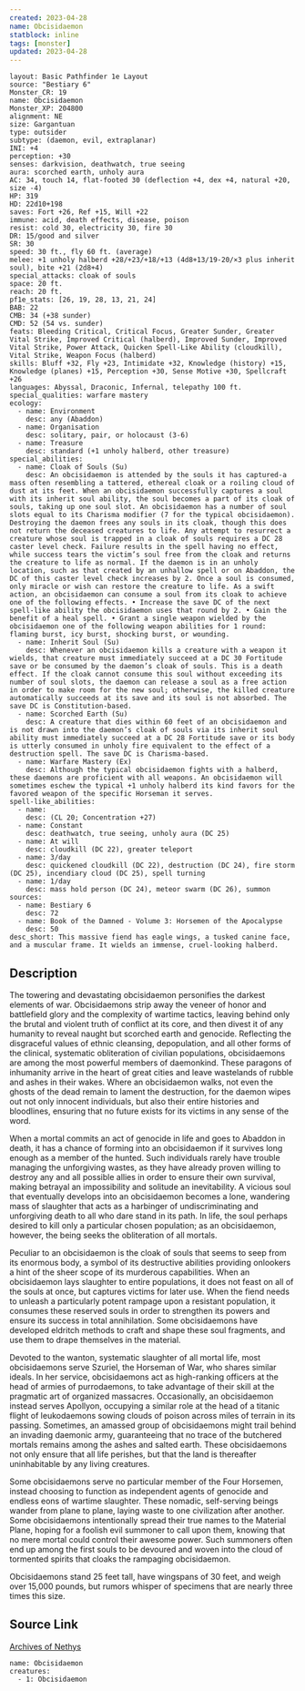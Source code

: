 ```yaml
---
created: 2023-04-28
name: Obcisidaemon
statblock: inline
tags: [monster]
updated: 2023-04-28
---
```

```statblock
layout: Basic Pathfinder 1e Layout
source: "Bestiary 6"
Monster_CR: 19
name: Obcisidaemon
Monster_XP: 204800
alignment: NE
size: Gargantuan
type: outsider
subtype: (daemon, evil, extraplanar)
INI: +4
perception: +30
senses: darkvision, deathwatch, true seeing
aura: scorched earth, unholy aura
AC: 34, touch 14, flat-footed 30 (deflection +4, dex +4, natural +20, size -4)
HP: 319
HD: 22d10+198
saves: Fort +26, Ref +15, Will +22
immune: acid, death effects, disease, poison
resist: cold 30, electricity 30, fire 30
DR: 15/good and silver
SR: 30
speed: 30 ft., fly 60 ft. (average)
melee: +1 unholy halberd +28/+23/+18/+13 (4d8+13/19-20/×3 plus inherit soul), bite +21 (2d8+4)
special_attacks: cloak of souls
space: 20 ft.
reach: 20 ft.
pf1e_stats: [26, 19, 28, 13, 21, 24]
BAB: 22
CMB: 34 (+38 sunder)
CMD: 52 (54 vs. sunder)
feats: Bleeding Critical, Critical Focus, Greater Sunder, Greater Vital Strike, Improved Critical (halberd), Improved Sunder, Improved Vital Strike, Power Attack, Quicken Spell-Like Ability (cloudkill), Vital Strike, Weapon Focus (halberd)
skills: Bluff +32, Fly +23, Intimidate +32, Knowledge (history) +15, Knowledge (planes) +15, Perception +30, Sense Motive +30, Spellcraft +26
languages: Abyssal, Draconic, Infernal, telepathy 100 ft.
special_qualities: warfare mastery
ecology:
  - name: Environment
    desc: any (Abaddon)
  - name: Organisation
    desc: solitary, pair, or holocaust (3-6)
  - name: Treasure
    desc: standard (+1 unholy halberd, other treasure)
special_abilities:
  - name: Cloak of Souls (Su)
    desc: An obcisidaemon is attended by the souls it has captured-a mass often resembling a tattered, ethereal cloak or a roiling cloud of dust at its feet. When an obcisidaemon successfully captures a soul with its inherit soul ability, the soul becomes a part of its cloak of souls, taking up one soul slot. An obcisidaemon has a number of soul slots equal to its Charisma modifier (7 for the typical obcisidaemon). Destroying the daemon frees any souls in its cloak, though this does not return the deceased creatures to life. Any attempt to resurrect a creature whose soul is trapped in a cloak of souls requires a DC 28 caster level check. Failure results in the spell having no effect, while success tears the victim’s soul free from the cloak and returns the creature to life as normal. If the daemon is in an unholy location, such as that created by an unhallow spell or on Abaddon, the DC of this caster level check increases by 2. Once a soul is consumed, only miracle or wish can restore the creature to life. As a swift action, an obcisidaemon can consume a soul from its cloak to achieve one of the following effects. • Increase the save DC of the next spell-like ability the obcisidaemon uses that round by 2. • Gain the benefit of a heal spell. • Grant a single weapon wielded by the obcisidaemon one of the following weapon abilities for 1 round: flaming burst, icy burst, shocking burst, or wounding.
  - name: Inherit Soul (Su)
    desc: Whenever an obcisidaemon kills a creature with a weapon it wields, that creature must immediately succeed at a DC 30 Fortitude save or be consumed by the daemon’s cloak of souls. This is a death effect. If the cloak cannot consume this soul without exceeding its number of soul slots, the daemon can release a soul as a free action in order to make room for the new soul; otherwise, the killed creature automatically succeeds at its save and its soul is not absorbed. The save DC is Constitution-based.
  - name: Scorched Earth (Su)
    desc: A creature that dies within 60 feet of an obcisidaemon and is not drawn into the daemon’s cloak of souls via its inherit soul ability must immediately succeed at a DC 28 Fortitude save or its body is utterly consumed in unholy fire equivalent to the effect of a destruction spell. The save DC is Charisma-based.
  - name: Warfare Mastery (Ex)
    desc: Although the typical obcisidaemon fights with a halberd, these daemons are proficient with all weapons. An obcisidaemon will sometimes eschew the typical +1 unholy halberd its kind favors for the favored weapon of the specific Horseman it serves.
spell-like_abilities:
  - name:
    desc: (CL 20; Concentration +27)
  - name: Constant
    desc: deathwatch, true seeing, unholy aura (DC 25)
  - name: At will
    desc: cloudkill (DC 22), greater teleport
  - name: 3/day
    desc: quickened cloudkill (DC 22), destruction (DC 24), fire storm (DC 25), incendiary cloud (DC 25), spell turning
  - name: 1/day
    desc: mass hold person (DC 24), meteor swarm (DC 26), summon
sources:
  - name: Bestiary 6
    desc: 72
  - name: Book of the Damned - Volume 3: Horsemen of the Apocalypse
    desc: 50
desc_short: This massive fiend has eagle wings, a tusked canine face, and a muscular frame. It wields an immense, cruel-looking halberd.
```
## Description
The towering and devastating obcisidaemon personifies the darkest elements of war. Obcisidaemons strip away the veneer of honor and battlefield glory and the complexity of wartime tactics, leaving behind only the brutal and violent truth of conflict at its core, and then divest it of any humanity to reveal naught but scorched earth and genocide. Reflecting the disgraceful values of ethnic cleansing, depopulation, and all other forms of the clinical, systematic obliteration of civilian populations, obcisidaemons are among the most powerful members of daemonkind. These paragons of inhumanity arrive in the heart of great cities and leave wastelands of rubble and ashes in their wakes. Where an obcisidaemon walks, not even the ghosts of the dead remain to lament the destruction, for the daemon wipes out not only innocent individuals, but also their entire histories and bloodlines, ensuring that no future exists for its victims in any sense of the word. 

When a mortal commits an act of genocide in life and goes to Abaddon in death, it has a chance of forming into an obcisidaemon if it survives long enough as a member of the hunted. Such individuals rarely have trouble managing the unforgiving wastes, as they have already proven willing to destroy any and all possible allies in order to ensure their own survival, making betrayal an impossibility and solitude an inevitability. A vicious soul that eventually develops into an obcisidaemon becomes a lone, wandering mass of slaughter that acts as a harbinger of undiscriminating and unforgiving death to all who dare stand in its path. In life, the soul perhaps desired to kill only a particular chosen population; as an obcisidaemon, however, the being seeks the obliteration of all mortals. 

Peculiar to an obcisidaemon is the cloak of souls that seems to seep from its enormous body, a symbol of its destructive abilities providing onlookers a hint of the sheer scope of its murderous capabilities. When an obcisidaemon lays slaughter to entire populations, it does not feast on all of the souls at once, but captures victims for later use. When the fiend needs to unleash a particularly potent rampage upon a resistant population, it consumes these reserved souls in order to strengthen its powers and ensure its success in total annihilation. Some obcisidaemons have developed eldritch methods to craft and shape these soul fragments, and use them to drape themselves in the material. 

Devoted to the wanton, systematic slaughter of all mortal life, most obcisidaemons serve Szuriel, the Horseman of War, who shares similar ideals. In her service, obcisidaemons act as high-ranking officers at the head of armies of purrodaemons, to take advantage of their skill at the pragmatic art of organized massacres. Occasionally, an obcisidaemon instead serves Apollyon, occupying a similar role at the head of a titanic flight of leukodaemons sowing clouds of poison across miles of terrain in its passing. Sometimes, an amassed group of obcisidaemons might trail behind an invading daemonic army, guaranteeing that no trace of the butchered mortals remains among the ashes and salted earth. These obcisidaemons not only ensure that all life perishes, but that the land is thereafter uninhabitable by any living creatures. 

Some obcisidaemons serve no particular member of the Four Horsemen, instead choosing to function as independent agents of genocide and endless eons of wartime slaughter. These nomadic, self-serving beings wander from plane to plane, laying waste to one civilization after another. Some obcisidaemons intentionally spread their true names to the Material Plane, hoping for a foolish evil summoner to call upon them, knowing that no mere mortal could control their awesome power. Such summoners often end up among the first souls to be devoured and woven into the cloud of tormented spirits that cloaks the rampaging obcisidaemon. 

Obcisidaemons stand 25 feet tall, have wingspans of 30 feet, and weigh over 15,000 pounds, but rumors whisper of specimens that are nearly three times this size.
## Source Link
[Archives of Nethys](https://aonprd.com/MonsterDisplay.aspx?ItemName=Obcisidaemon)
```encounter-table
name: Obcisidaemon
creatures:
  - 1: Obcisidaemon
```
